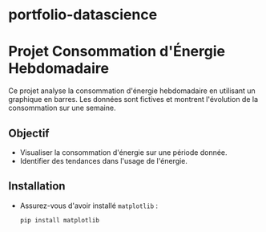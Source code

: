 # portfolio-datascience
# Projet Consommation d'Énergie Hebdomadaire

Ce projet analyse la consommation d'énergie hebdomadaire en utilisant un graphique en barres. Les données sont fictives et montrent l'évolution de la consommation sur une semaine.

## Objectif
- Visualiser la consommation d'énergie sur une période donnée.
- Identifier des tendances dans l'usage de l'énergie.

## Installation
- Assurez-vous d'avoir installé `matplotlib` :
  ```bash
  pip install matplotlib
